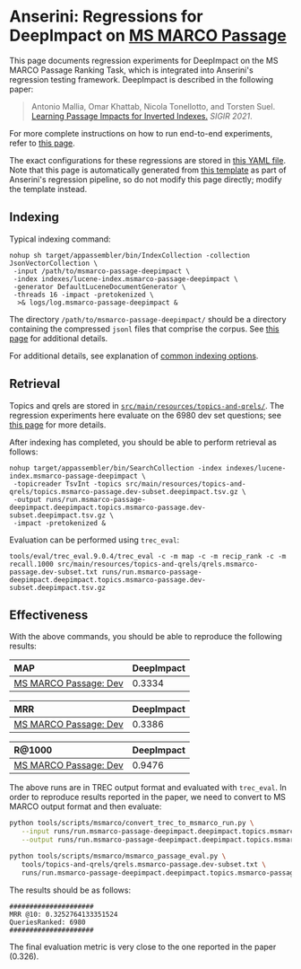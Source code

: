 # Anserini: Regressions for DeepImpact on [MS MARCO Passage](https://github.com/microsoft/MSMARCO-Passage-Ranking)

This page documents regression experiments for DeepImpact on the MS MARCO Passage Ranking Task, which is integrated into Anserini's regression testing framework.
DeepImpact is described in the following paper:

> Antonio Mallia, Omar Khattab, Nicola Tonellotto, and Torsten Suel. [Learning Passage Impacts for Inverted Indexes.](https://dl.acm.org/doi/10.1145/3404835.3463030) _SIGIR 2021_.

For more complete instructions on how to run end-to-end experiments, refer to [this page](experiments-msmarco-passage-deepimpact.md).

The exact configurations for these regressions are stored in [this YAML file](../src/main/resources/regression/msmarco-passage-deepimpact.yaml).
Note that this page is automatically generated from [this template](../src/main/resources/docgen/templates/msmarco-passage-deepimpact.template) as part of Anserini's regression pipeline, so do not modify this page directly; modify the template instead.

## Indexing

Typical indexing command:

```
nohup sh target/appassembler/bin/IndexCollection -collection JsonVectorCollection \
 -input /path/to/msmarco-passage-deepimpact \
 -index indexes/lucene-index.msmarco-passage-deepimpact \
 -generator DefaultLuceneDocumentGenerator \
 -threads 16 -impact -pretokenized \
  >& logs/log.msmarco-passage-deepimpact &
```

The directory `/path/to/msmarco-passage-deepimpact/` should be a directory containing the compressed `jsonl` files that comprise the corpus.
See [this page](experiments-msmarco-passage-deepimpact.md) for additional details.

For additional details, see explanation of [common indexing options](common-indexing-options.md).

## Retrieval

Topics and qrels are stored in [`src/main/resources/topics-and-qrels/`](../src/main/resources/topics-and-qrels/).
The regression experiments here evaluate on the 6980 dev set questions; see [this page](experiments-msmarco-passage.md) for more details.

After indexing has completed, you should be able to perform retrieval as follows:

```
nohup target/appassembler/bin/SearchCollection -index indexes/lucene-index.msmarco-passage-deepimpact \
 -topicreader TsvInt -topics src/main/resources/topics-and-qrels/topics.msmarco-passage.dev-subset.deepimpact.tsv.gz \
 -output runs/run.msmarco-passage-deepimpact.deepimpact.topics.msmarco-passage.dev-subset.deepimpact.tsv.gz \
 -impact -pretokenized &
```

Evaluation can be performed using `trec_eval`:

```
tools/eval/trec_eval.9.0.4/trec_eval -c -m map -c -m recip_rank -c -m recall.1000 src/main/resources/topics-and-qrels/qrels.msmarco-passage.dev-subset.txt runs/run.msmarco-passage-deepimpact.deepimpact.topics.msmarco-passage.dev-subset.deepimpact.tsv.gz
```

## Effectiveness

With the above commands, you should be able to reproduce the following results:

MAP                                     | DeepImpact|
:---------------------------------------|-----------|
[MS MARCO Passage: Dev](https://github.com/microsoft/MSMARCO-Passage-Ranking)| 0.3334    |


MRR                                     | DeepImpact|
:---------------------------------------|-----------|
[MS MARCO Passage: Dev](https://github.com/microsoft/MSMARCO-Passage-Ranking)| 0.3386    |


R@1000                                  | DeepImpact|
:---------------------------------------|-----------|
[MS MARCO Passage: Dev](https://github.com/microsoft/MSMARCO-Passage-Ranking)| 0.9476    |

The above runs are in TREC output format and evaluated with `trec_eval`.
In order to reproduce results reported in the paper, we need to convert to MS MARCO output format and then evaluate:

```bash
python tools/scripts/msmarco/convert_trec_to_msmarco_run.py \
   --input runs/run.msmarco-passage-deepimpact.deepimpact.topics.msmarco-passage.dev-subset.deepimpact.tsv.gz \
   --output runs/run.msmarco-passage-deepimpact.deepimpact.topics.msmarco-passage.dev-subset.deepimpact.tsv.gz.msmarco --quiet

python tools/scripts/msmarco/msmarco_passage_eval.py \
   tools/topics-and-qrels/qrels.msmarco-passage.dev-subset.txt \
   runs/run.msmarco-passage-deepimpact.deepimpact.topics.msmarco-passage.dev-subset.deepimpact.tsv.gz.msmarco
```

The results should be as follows:

```
#####################
MRR @10: 0.3252764133351524
QueriesRanked: 6980
#####################
```

The final evaluation metric is very close to the one reported in the paper (0.326).
